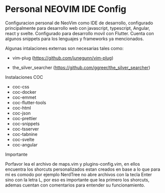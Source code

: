 # Personal NEOVIM IDE Config
Configuracion personal de NeoVim como IDE de desarrollo, configurado principalmente para desarrollo web con javascript, typescript, Angular, react y svelte. Configurado para desarrollo movil con Flutter. Cuenta con algunos snippets para los lenguajes y frameworks ya mencionados.

Algunas intalaciones externas son necesarias tales como:

- vim-plug (https://github.com/junegunn/vim-plug)

- the_silver_searcher (https://github.com/ggreer/the_silver_searcher)

Instalaciones COC

- coc-css
- coc-docker
- coc-emmet
- coc-flutter-tools
- coc-html
- coc-json
- coc-prettier
- coc-snippets
- coc-tsserver
- coc-tabnine
- coc-svelte
- coc-angular

Importante

Porfavor lea el archivo de maps.vim y plugins-config.vim, en ellos encuentra los shorcuts personalizados estan creados en base a lo que para mi es comodo
por ejemplo NerdTree no abre archivos con la tecla Enter sino con la letra L, por eso es importante que lea primero los shorcuts, ademas cuentan con comentarios para entender su funcionamiento.
